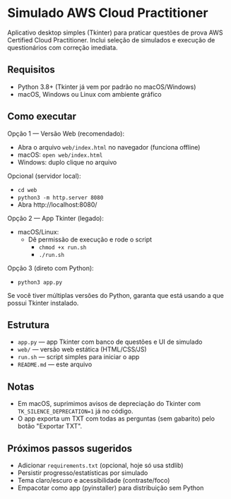 # Simulado AWS Cloud Practitioner

Aplicativo desktop simples (Tkinter) para praticar questões de prova AWS Certified Cloud Practitioner. Inclui seleção de simulados e execução de questionários com correção imediata.

## Requisitos
- Python 3.8+ (Tkinter já vem por padrão no macOS/Windows)
- macOS, Windows ou Linux com ambiente gráfico

## Como executar

Opção 1 — Versão Web (recomendado):
- Abra o arquivo `web/index.html` no navegador (funciona offline)
- macOS: `open web/index.html`
- Windows: duplo clique no arquivo

Opcional (servidor local):
- `cd web`
- `python3 -m http.server 8080`
- Abra http://localhost:8080/

Opção 2 — App Tkinter (legado):
- macOS/Linux:
	- Dê permissão de execução e rode o script
		- `chmod +x run.sh`
		- `./run.sh`

Opção 3 (direto com Python):
- `python3 app.py`

Se você tiver múltiplas versões do Python, garanta que está usando a que possui Tkinter instalado.

## Estrutura
- `app.py` — app Tkinter com banco de questões e UI de simulado
- `web/` — versão web estática (HTML/CSS/JS)
- `run.sh` — script simples para iniciar o app
- `README.md` — este arquivo

## Notas
- Em macOS, suprimimos avisos de depreciação do Tkinter com `TK_SILENCE_DEPRECATION=1` já no código.
- O app exporta um TXT com todas as perguntas (sem gabarito) pelo botão "Exportar TXT".

## Próximos passos sugeridos
- Adicionar `requirements.txt` (opcional, hoje só usa stdlib)
- Persistir progresso/estatísticas por simulado
- Tema claro/escuro e acessibilidade (contraste/foco)
- Empacotar como app (pyinstaller) para distribuição sem Python
